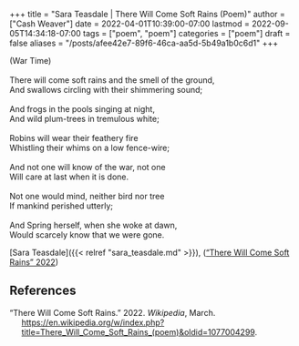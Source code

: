 +++
title = "Sara Teasdale | There Will Come Soft Rains (Poem)"
author = ["Cash Weaver"]
date = 2022-04-01T10:39:00-07:00
lastmod = 2022-09-05T14:34:18-07:00
tags = ["poem", "poem"]
categories = ["poem"]
draft = false
aliases = "/posts/afee42e7-89f6-46ca-aa5d-5b49a1b0c6d1"
+++

<div class="verse">

(War Time)<br />
<br />
There will come soft rains and the smell of the ground,<br />
And swallows circling with their shimmering sound;<br />
<br />
And frogs in the pools singing at night,<br />
And wild plum-trees in tremulous white;<br />
<br />
Robins will wear their feathery fire<br />
Whistling their whims on a low fence-wire;<br />
<br />
And not one will know of the war, not one<br />
Will care at last when it is done.<br />
<br />
Not one would mind, neither bird nor tree<br />
If mankind perished utterly;<br />
<br />
And Spring herself, when she woke at dawn,<br />
Would scarcely know that we were gone.<br />

</div>

[Sara Teasdale]({{< relref "sara_teasdale.md" >}}), (<a href="#citeproc_bib_item_1">“There Will Come Soft Rains” 2022</a>)

## References

<style>.csl-entry{text-indent: -1.5em; margin-left: 1.5em;}</style><div class="csl-bib-body">
  <div class="csl-entry"><a id="citeproc_bib_item_1"></a>“There Will Come Soft Rains.” 2022. <i>Wikipedia</i>, March. <a href="https://en.wikipedia.org/w/index.php?title=There_Will_Come_Soft_Rains_(poem)&oldid=1077004299">https://en.wikipedia.org/w/index.php?title=There_Will_Come_Soft_Rains_(poem)&#38;oldid=1077004299</a>.</div>
</div>
